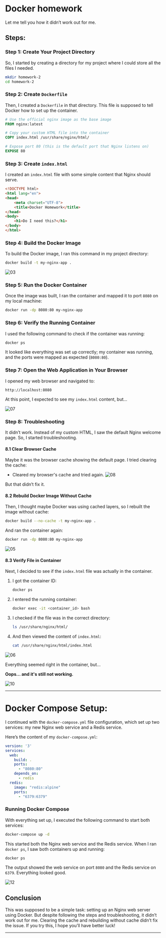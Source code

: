 
# Docker homework

Let me tell you how it didn’t work out for me.

## Steps:

### Step 1: Create Your Project Directory
So, I started by creating a directory for my project where I could store all the files I needed.

```bash
mkdir homework-2
cd homework-2
```

### Step 2: Create `Dockerfile`
Then, I created a `Dockerfile` in that directory. This file is supposed to tell Docker how to set up the container.

```dockerfile
# Use the official nginx image as the base image
FROM nginx:latest

# Copy your custom HTML file into the container
COPY index.html /usr/share/nginx/html/

# Expose port 80 (this is the default port that Nginx listens on)
EXPOSE 80
```

### Step 3: Create `index.html`
I created an `index.html` file with some simple content that Nginx should serve.

```html
<!DOCTYPE html>
<html lang="en">
<head>
    <meta charset="UTF-8">
    <title>Docker Homework</title>
</head>
<body>
    <h1>Do I need this?</h1>
</body>
</html>
```

### Step 4: Build the Docker Image
To build the Docker image, I ran this command in my project directory:

```bash
docker build -t my-nginx-app .
```

![03](https://github.com/user-attachments/assets/940f44dc-960d-4864-a856-7fc3b37b7167)

### Step 5: Run the Docker Container
Once the image was built, I ran the container and mapped it to port `8080` on my local machine:

```bash
docker run -dp 8080:80 my-nginx-app
```

### Step 6: Verify the Running Container
I used the following command to check if the container was running:

```bash
docker ps
```

It looked like everything was set up correctly; my container was running, and the ports were mapped as expected (`8080:80`).

### Step 7: Open the Web Application in Your Browser
I opened my web browser and navigated to:

```
http://localhost:8080
```

At this point, I expected to see my `index.html` content, but...

![07](https://github.com/user-attachments/assets/6bf7a6ef-9e0f-4d74-8bfa-95fdf0837be9)

### Step 8: Troubleshooting

It didn’t work. Instead of my custom HTML, I saw the default Nginx welcome page. So, I started troubleshooting.

#### 8.1 Clear Browser Cache
Maybe it was the browser cache showing the default page. I tried clearing the cache:

- Cleared my browser's cache and tried again.
![08](https://github.com/user-attachments/assets/4ed31dae-1426-4109-a091-f2848b5b349a)

But that didn’t fix it.

#### 8.2 Rebuild Docker Image Without Cache
Then, I thought maybe Docker was using cached layers, so I rebuilt the image without cache:

```bash
docker build --no-cache -t my-nginx-app .
```

And ran the container again:

```bash
docker run -dp 8080:80 my-nginx-app
```
![05](https://github.com/user-attachments/assets/83a08ed0-bdd1-4caa-a581-e903ea32fed1)


#### 8.3 Verify File in Container
Next, I decided to see if the `index.html` file was actually in the container.

1. I got the container ID:
   ```bash
   docker ps
   ```

2. I entered the running container:
   ```bash
   docker exec -it <container_id> bash
   ```

3. I checked if the file was in the correct directory:
   ```bash
   ls /usr/share/nginx/html/
   ```

4. And then viewed the content of `index.html`:
   ```bash
   cat /usr/share/nginx/html/index.html
   ```
![06](https://github.com/user-attachments/assets/520fee8f-36fb-418b-838e-d6a821016d1d)

Everything seemed right in the container, but...

**Oops... and it's still not working.**

![10](https://github.com/user-attachments/assets/20a1042b-ede9-4603-a176-bbea4201f075)

---

# Docker Compose Setup:

I continued with the `docker-compose.yml` file configuration, which set up two services: my new Nginx web service and a Redis service.

Here’s the content of my `docker-compose.yml`:

```yaml
version: '3'
services:
  web:
    build: .
    ports:
      - "8080:80"
    depends_on:
      - redis
  redis:
    image: "redis:alpine"
    ports:
      - "6379:6379"
```

### Running Docker Compose

With everything set up, I executed the following command to start both services:

```bash
docker-compose up -d
```

This started both the Nginx web service and the Redis service. When I ran `docker ps`, I saw both containers up and running:

```bash
docker ps
```

The output showed the web service on port `8080` and the Redis service on `6379`. Everything looked good.

![12](https://github.com/user-attachments/assets/56d3b30e-878a-4532-8f46-5ff3b0f30c5e)

## Conclusion
This was supposed to be a simple task: setting up an Nginx web server using Docker. 
But despite following the steps and troubleshooting, it didn’t work out for me. Clearing the cache and rebuilding without cache didn’t fix the issue. If you try this, I hope you’ll have better luck!

---
